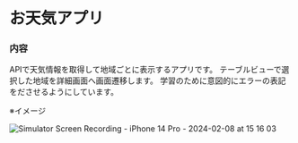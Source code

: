 # お天気アプリ

### 内容

APIで天気情報を取得して地域ごとに表示するアプリです。
テーブルビューで選択した地域を詳細画面へ画面遷移します。
学習のために意図的にエラーの表記をださせるようにしています。

※イメージ

![Simulator Screen Recording - iPhone 14 Pro - 2024-02-08 at 15 16 03](https://github.com/spark94vcoolk/ShcoolYumemi/assets/156158253/90629034-67cc-42bf-b593-04def1b86e27)
